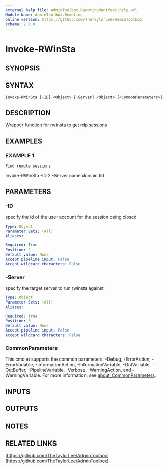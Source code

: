 ```yaml
---
external help file: AdminToolbox.RemotingManifest-help.xml
Module Name: AdminToolbox.Remoting
online version: https://github.com/TheTaylorLee/AdminToolbox
schema: 2.0.0
---
```


# Invoke-RWinSta

## SYNOPSIS

## SYNTAX

```
Invoke-RWinSta [-ID] <Object> [-Server] <Object> [<CommonParameters>]
```

## DESCRIPTION
Wrapper function for rwinsta to get rdp sessions

## EXAMPLES

### EXAMPLE 1
```
Find remote sessions
```

Invoke-RWinSta -ID 2 -Server name.domain.tld

## PARAMETERS

### -ID
specify the id of the user account for the session being closed

```yaml
Type: Object
Parameter Sets: (All)
Aliases:

Required: True
Position: 2
Default value: None
Accept pipeline input: False
Accept wildcard characters: False
```

### -Server
specify the target server to run rwinsta against

```yaml
Type: Object
Parameter Sets: (All)
Aliases:

Required: True
Position: 3
Default value: None
Accept pipeline input: False
Accept wildcard characters: False
```

### CommonParameters
This cmdlet supports the common parameters: -Debug, -ErrorAction, -ErrorVariable, -InformationAction, -InformationVariable, -OutVariable, -OutBuffer, -PipelineVariable, -Verbose, -WarningAction, and -WarningVariable. For more information, see [about_CommonParameters](http://go.microsoft.com/fwlink/?LinkID=113216).

## INPUTS

## OUTPUTS

## NOTES

## RELATED LINKS

[https://github.com/TheTaylorLee/AdminToolbox](https://github.com/TheTaylorLee/AdminToolbox)

